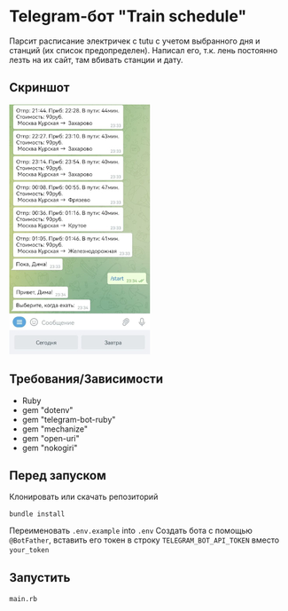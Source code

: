 # Telegram-бот "Train schedule"
Парсит расписание электричек с tutu с учетом выбранного дня и станций (их список предопределен). Написал его, т.к. лень постоянно лезть на их сайт, там вбивать станции и дату. 

## Скриншот
![Application screenshot](https://github.com/dmentry/train_schedule_bot/blob/master/Screenshot.jpg)

## Требования/Зависимости
* Ruby
* gem "dotenv"
* gem "telegram-bot-ruby"
* gem "mechanize"
* gem "open-uri"
* gem "nokogiri"

## Перед запуском
Клонировать или скачать репозиторий

```
bundle install
```

Переименовать `.env.example` into `.env`
Создать бота с помощью `@BotFather`, вставить его токен в строку `TELEGRAM_BOT_API_TOKEN` вместо `your_token`

## Запустить
```
main.rb
```
